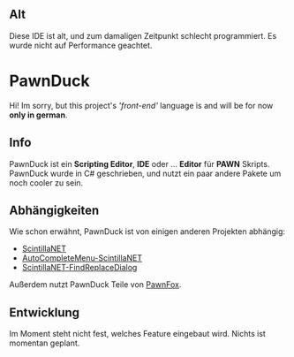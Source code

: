 [logo]: https://raw.githubusercontent.com/Cocnut/PawnDuck/master/SAMPDuck/pawnduckico.ico ""

## Alt
Diese IDE ist alt, und zum damaligen Zeitpunkt schlecht programmiert.
Es wurde nicht auf Performance geachtet.

# PawnDuck 
Hi! Im sorry, but this project's *'front-end'* language is and will be for now **only in german**.
## Info
PawnDuck ist ein **Scripting Editor**, **IDE** oder ... **Editor** für **PAWN** Skripts.<br>
PawnDuck wurde in C# geschrieben, und nutzt ein paar andere Pakete um noch cooler zu sein.<br>

## Abhängigkeiten
Wie schon erwähnt, PawnDuck ist von einigen anderen Projekten abhängig:

 - [ScintillaNET](https://github.com/jacobslusser/ScintillaNET) 
 - [AutoCompleteMenu-ScintillaNET](https://github.com/Ahmad45123/AutoCompleteMenu-ScintillaNET) 
 - [ScintillaNET-FindReplaceDialog](https://github.com/Stumpii/ScintillaNET-FindReplaceDialog)

Außerdem nutzt PawnDuck Teile von [PawnFox](https://github.com/ParticularPhil/PAWNFox).

## Entwicklung
Im Moment steht nicht fest, welches Feature eingebaut wird. Nichts ist momentan geplant.<br>


